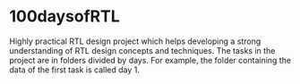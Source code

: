 # 100daysofRTL
Highly practical RTL design project which helps developing a strong understanding of RTL design concepts and techniques.
The tasks in the project are in folders divided by days. For example, the folder containing the data of the first task is called day 1.
